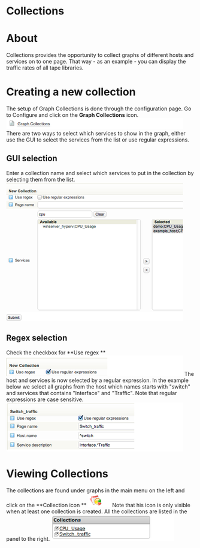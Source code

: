 # Collections

# About 

Collections provides the opportunity to collect graphs of different hosts and services on to one page. That way - as an example - you can display the traffic rates of all tape libraries.

# Creating a new collection

The setup of Graph Collections is done through the configuration page.
 Go to Configure and click on the **Graph Collections** icon.
![](attachments/16482349/16679071.png)
 There are two ways to select which services to show in the graph, either use the GUI to select the services from the list or use regular expressions.

## GUI selection

Enter a collection name and select which services to put in the collection by selecting them from the list.
 ![](attachments/16482349/16679077.png)

## Regex selection

Check the checkbox for **Use regex
** ![](attachments/16482349/16679072.png)
 The host and services is now selected by a regular expression.
 In the example below we select all graphs from the host which names starts with "switch" and services that contains "Interface" and "Traffic". Note that regular expressions are case sensitive.
 ![](attachments/16482349/16679078.png)

# Viewing Collections

The collections are found under graphs in the main menu on the left and click on the **Collection icon
** ![](attachments/16482349/16679075.png)
 Note that his icon is only visible when at least one collection is created.
 All the collections are listed in the panel to the right.
 ![](attachments/16482349/16679076.png)

